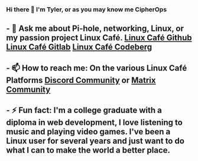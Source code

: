 ### Hi there 👋 I'm Tyler, or as you may know me CipherOps

## - 💬 Ask me about Pi-hole, networking, Linux, or my passion project Linux Café. [Linux Café Github](https://github.com/LinuxCafeFederation) [Linux Café Gitlab](https://gitlab.com/linuxcafefederation) [Linux Café Codeberg](https://codeberg.org/LinuxCafeFederation)

## - 📫 How to reach me: On the various Linux Café Platforms [Discord Community](https://discord.gg/9pfb5ZB) or [Matrix Community](https://matrix.to/#/+linuxcafegroup:linuxcafe.chat) 

## - ⚡ Fun fact: I'm a college graduate with a diploma in web development, I love listening to music and playing video games. I've been a Linux user for several years and just want to do what I can to make the world a better place.
